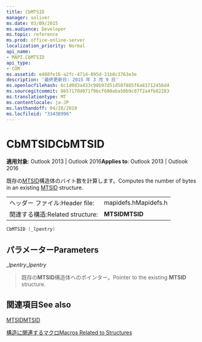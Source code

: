 ```yaml
---
title: CbMTSID
manager: soliver
ms.date: 03/09/2015
ms.audience: Developer
ms.topic: reference
ms.prod: office-online-server
localization_priority: Normal
api_name:
- MAPI.CbMTSID
api_type:
- COM
ms.assetid: e408fe16-a2fc-4714-895d-31b8c3763e3e
description: '最終更新日: 2015 年 3 月 9 日'
ms.openlocfilehash: 6c1d0d3a433c98b97d51d507885f6a83712456d4
ms.sourcegitcommit: 8657170d071f9bcf680aba50b9c07f2a4fb82283
ms.translationtype: MT
ms.contentlocale: ja-JP
ms.lasthandoff: 04/28/2019
ms.locfileid: "33438996"
---
```

# <a name="cbmtsid"></a><span data-ttu-id="15d45-103">CbMTSID</span><span class="sxs-lookup"><span data-stu-id="15d45-103">CbMTSID</span></span>

  
  
<span data-ttu-id="15d45-104">**適用対象**: Outlook 2013 | Outlook 2016</span><span class="sxs-lookup"><span data-stu-id="15d45-104">**Applies to**: Outlook 2013 | Outlook 2016</span></span> 
  
<span data-ttu-id="15d45-105">既存の[MTSID](mtsid.md)構造体のバイト数を計算します。</span><span class="sxs-lookup"><span data-stu-id="15d45-105">Computes the number of bytes in an existing [MTSID](mtsid.md) structure.</span></span> 
  
|||
|:-----|:-----|
|<span data-ttu-id="15d45-106">ヘッダー ファイル:</span><span class="sxs-lookup"><span data-stu-id="15d45-106">Header file:</span></span>  <br/> |<span data-ttu-id="15d45-107">mapidefs.h</span><span class="sxs-lookup"><span data-stu-id="15d45-107">Mapidefs.h</span></span>  <br/> |
|<span data-ttu-id="15d45-108">関連する構造:</span><span class="sxs-lookup"><span data-stu-id="15d45-108">Related structure:</span></span>  <br/> |<span data-ttu-id="15d45-109">**MTSID**</span><span class="sxs-lookup"><span data-stu-id="15d45-109">**MTSID**</span></span> <br/> |
   
```cpp
CbMTSID (_lpentry)
```

## <a name="parameters"></a><span data-ttu-id="15d45-110">パラメーター</span><span class="sxs-lookup"><span data-stu-id="15d45-110">Parameters</span></span>

 <span data-ttu-id="15d45-111">__lpentry_</span><span class="sxs-lookup"><span data-stu-id="15d45-111">__lpentry_</span></span>
  
> <span data-ttu-id="15d45-112">既存の**MTSID**構造体へのポインター。</span><span class="sxs-lookup"><span data-stu-id="15d45-112">Pointer to the existing **MTSID** structure.</span></span> 
    
## <a name="see-also"></a><span data-ttu-id="15d45-113">関連項目</span><span class="sxs-lookup"><span data-stu-id="15d45-113">See also</span></span>



[<span data-ttu-id="15d45-114">MTSID</span><span class="sxs-lookup"><span data-stu-id="15d45-114">MTSID</span></span>](mtsid.md)


[<span data-ttu-id="15d45-115">構造に関連するマクロ</span><span class="sxs-lookup"><span data-stu-id="15d45-115">Macros Related to Structures</span></span>](macros-related-to-structures.md)

